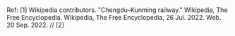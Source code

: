 # 

Ref:
[1] Wikipedia contributors. "Chengdu–Kunming railway." Wikipedia, The Free Encyclopedia. Wikipedia, The Free Encyclopedia, 26 Jul. 2022. Web. 20 Sep. 2022. //
[2]
